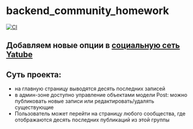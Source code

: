 # backend_community_homework

[![CI](https://github.com/yandex-praktikum/hw02_community/actions/workflows/python-app.yml/badge.svg?branch=master)](https://github.com/yandex-praktikum/hw02_community/actions/workflows/python-app.yml)

## Добавляем новые опции в [социальную сеть Yatube](https://github.com/Olga-Zholudeva/yatube_project)

## Суть проекта:

- на главную страницу выводятся десять последних записей
- в админ-зоне доступно управление объектами модели Post: можно публиковать новые записи или редактировать/удалять существующие
- Пользователь может перейти на страницу любого сообщества, где отображаются десять последних публикаций из этой группы




